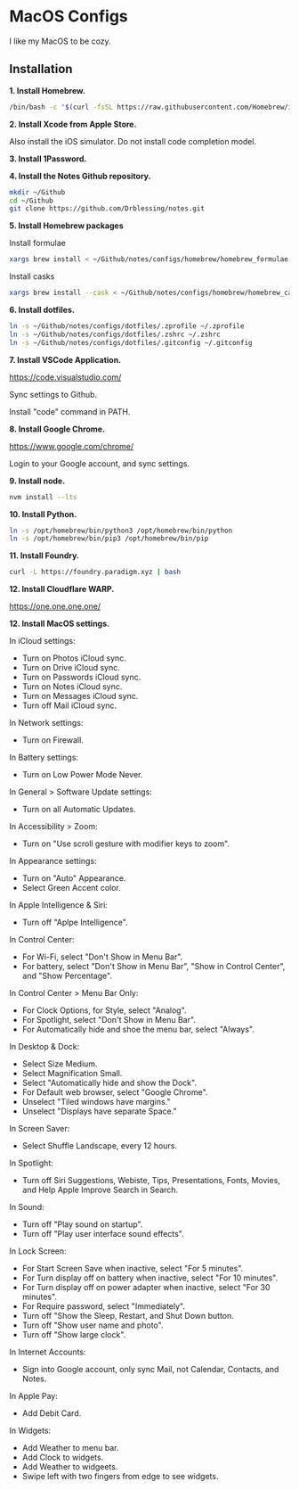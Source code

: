 # MacOS Configs

I like my MacOS to be cozy.

## Installation

**1. Install Homebrew.**

```zsh
/bin/bash -c "$(curl -fsSL https://raw.githubusercontent.com/Homebrew/install/HEAD/install.sh)"
```

**2. Install Xcode from Apple Store.**

Also install the iOS simulator. Do not install code completion model.

**3. Install 1Password.**

**4. Install the Notes Github repository.**

```zsh
mkdir ~/Github
cd ~/Github
git clone https://github.com/Drblessing/notes.git
```

**5. Install Homebrew packages**

Install formulae

```zsh
xargs brew install < ~/Github/notes/configs/homebrew/homebrew_formulae.txt
```

Install casks

```zsh
xargs brew install --cask < ~/Github/notes/configs/homebrew/homebrew_casks.txt
```

**6. Install dotfiles.**

```zsh
ln -s ~/Github/notes/configs/dotfiles/.zprofile ~/.zprofile
ln -s ~/Github/notes/configs/dotfiles/.zshrc ~/.zshrc
ln -s ~/Github/notes/configs/dotfiles/.gitconfig ~/.gitconfig
```

**7. Install VSCode Application.**

https://code.visualstudio.com/

Sync settings to Github.

Install "code" command in PATH.

**8. Install Google Chrome.**

https://www.google.com/chrome/

Login to your Google account, and sync settings.

**9. Install node.**

```zsh
nvm install --lts
```

**10. Install Python.**

```zsh
ln -s /opt/homebrew/bin/python3 /opt/homebrew/bin/python
ln -s /opt/homebrew/bin/pip3 /opt/homebrew/bin/pip
```

**11. Install Foundry.**

```zsh
curl -L https://foundry.paradigm.xyz | bash
```

**12. Install Cloudflare WARP.**

https://one.one.one.one/

**12. Install MacOS settings.**

In iCloud settings:

- Turn on Photos iCloud sync.
- Turn on Drive iCloud sync.
- Turn on Passwords iCloud sync.
- Turn on Notes iCloud sync.
- Turn on Messages iCloud sync.
- Turn off Mail iCloud sync.

In Network settings:

- Turn on Firewall.

In Battery settings:

- Turn on Low Power Mode Never.

In General > Software Update settings:

- Turn on all Automatic Updates.

In Accessibility > Zoom:

- Turn on "Use scroll gesture with modifier keys to zoom".

In Appearance settings:

- Turn on "Auto" Appearance.
- Select Green Accent color.

In Apple Intelligence & Siri:

- Turn off "Aplpe Intelligence".

In Control Center:

- For Wi-Fi, select "Don't Show in Menu Bar".
- For battery, select "Don't Show in Menu Bar", "Show in Control Center", and "Show Percentage".

In Control Center > Menu Bar Only:

- For Clock Options, for Style, select "Analog".
- For Spotlight, select "Don't Show in Menu Bar".
- For Automatically hide and shoe the menu bar, select "Always".

In Desktop & Dock:

- Select Size Medium.
- Select Magnification Small.
- Select "Automatically hide and show the Dock".
- For Default web browser, select "Google Chrome".
- Unselect "Tiled windows have margins."
- Unselect "Displays have separate Space."

In Screen Saver:

- Select Shuffle Landscape, every 12 hours.

In Spotlight:

- Turn off Siri Suggestions, Webiste, Tips, Presentations, Fonts, Movies, and Help Apple Improve Search in Search.

In Sound:

- Turn off "Play sound on startup".
- Turn off "Play user interface sound effects".

In Lock Screen:

- For Start Screen Save when inactive, select "For 5 minutes".
- For Turn display off on battery when inactive, select "For 10 minutes".
- For Turn display off on power adapter when inactive, select "For 30 minutes".
- For Require password, select "Immediately".
- Turn off "Show the Sleep, Restart, and Shut Down button.
- Turn off "Show user name and photo".
- Turn off "Show large clock".

In Internet Accounts:

- Sign into Google account, only sync Mail, not Calendar, Contacts, and Notes.

In Apple Pay:

- Add Debit Card.

In Widgets:

- Add Weather to menu bar.
- Add Clock to widgets.
- Add Weather to widgeets.
- Swipe left with two fingers from edge to see widgets.
